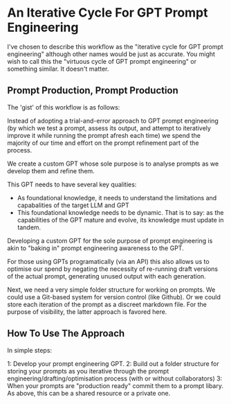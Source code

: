 # An Iterative Cycle For GPT Prompt Engineering 

I've chosen to describe this workflow as the "iterative cycle for GPT prompt engineering" although other names would be just as accurate. You might wish to call this the "virtuous cycle of GPT prompt engineering" or something similar. It doesn't matter.

## Prompt Production, Prompt Production

The 'gist' of this workflow is as follows:

Instead of adopting a trial-and-error approach to GPT prompt engineering (by which we test a prompt, assess its output, and attempt to iteratively improve it while running the prompt afresh each time) we spend the majority of our time and effort on the prompt refinement part of the process. 

We create a custom GPT whose sole purpose is to analyse prompts as we develop them and refine them. 

This GPT needs to have several key qualities:

- As foundational knowledge, it needs to understand the limitations and capabalities of the target LLM and GPT
- This foundational knowledge needs to be dynamic. That is to say: as the capabilities of the GPT mature and evolve, its knowledge must update in tandem. 

Developing a custom GPT for the sole purpose of prompt engineering is akin to "baking in" prompt engineering awareness to the GPT. 

For those using GPTs programatically (via an API) this also allows us to optimise our spend by negating the necessity of re-running draft versions of the actual prompt, generating unused output with each generation.

Next, we need a very simple folder structure for working on prompts. We could use a Git-based system for version control (like Github). Or we could store each iteration of the prompt as a discreet markdown file. For the purpose of visibility, the latter approach is favored here. 

## How To Use The Approach

In simple steps:

1: Develop your prompt engineering GPT. 
2: Build out a folder structure for storing your prompts as you iterative through the prompt engineering/drafting/optimisation process (with or without collaborators)
3: When your prompts are "production ready" commit them to a prompt libary. As above, this can be a shared resource or a private one. 


 